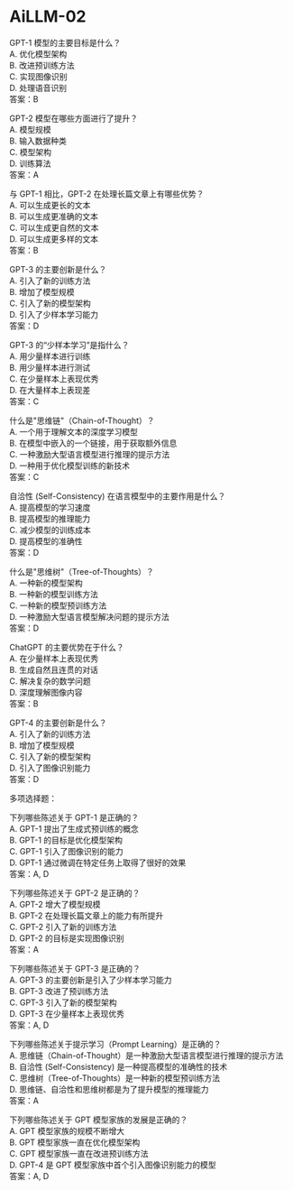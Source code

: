 # AiLLM-02

GPT-1 模型的主要目标是什么？  
A. 优化模型架构  
B. 改进预训练方法  
C. 实现图像识别  
D. 处理语音识别  
答案：B  

GPT-2 模型在哪些方面进行了提升？  
A. 模型规模  
B. 输入数据种类  
C. 模型架构  
D. 训练算法  
答案：A  

与 GPT-1 相比，GPT-2 在处理长篇文章上有哪些优势？  
A. 可以生成更长的文本  
B. 可以生成更准确的文本  
C. 可以生成更自然的文本  
D. 可以生成更多样的文本  
答案：B  

GPT-3 的主要创新是什么？  
A. 引入了新的训练方法  
B. 增加了模型规模  
C. 引入了新的模型架构  
D. 引入了少样本学习能力  
答案：D  

GPT-3 的“少样本学习”是指什么？  
A. 用少量样本进行训练  
B. 用少量样本进行测试  
C. 在少量样本上表现优秀  
D. 在大量样本上表现差  
答案：C  

什么是"思维链"（Chain-of-Thought）？  
A. 一个用于理解文本的深度学习模型  
B. 在模型中嵌入的一个链接，用于获取额外信息  
C. 一种激励大型语言模型进行推理的提示方法  
D. 一种用于优化模型训练的新技术  
答案：C  

自洽性 (Self-Consistency) 在语言模型中的主要作用是什么？  
A. 提高模型的学习速度  
B. 提高模型的推理能力  
C. 减少模型的训练成本  
D. 提高模型的准确性  
答案：D  

什么是"思维树"（Tree-of-Thoughts）？  
A. 一种新的模型架构  
B. 一种新的模型训练方法  
C. 一种新的模型预训练方法  
D. 一种激励大型语言模型解决问题的提示方法  
答案：D  

ChatGPT 的主要优势在于什么？  
A. 在少量样本上表现优秀  
B. 生成自然且连贯的对话  
C. 解决复杂的数学问题  
D. 深度理解图像内容  
答案：B  

GPT-4 的主要创新是什么？  
A. 引入了新的训练方法  
B. 增加了模型规模  
C. 引入了新的模型架构  
D. 引入了图像识别能力  
答案：D  

多项选择题：  

下列哪些陈述关于 GPT-1 是正确的？  
A. GPT-1 提出了生成式预训练的概念  
B. GPT-1 的目标是优化模型架构  
C. GPT-1 引入了图像识别的能力  
D. GPT-1 通过微调在特定任务上取得了很好的效果  
答案：A, D  

下列哪些陈述关于 GPT-2 是正确的？  
A. GPT-2 增大了模型规模  
B. GPT-2 在处理长篇文章上的能力有所提升  
C. GPT-2 引入了新的训练方法  
D. GPT-2 的目标是实现图像识别  
答案：A   

下列哪些陈述关于 GPT-3 是正确的？  
A. GPT-3 的主要创新是引入了少样本学习能力  
B. GPT-3 改进了预训练方法  
C. GPT-3 引入了新的模型架构  
D. GPT-3 在少量样本上表现优秀  
答案：A, D  

下列哪些陈述关于提示学习（Prompt Learning）是正确的？  
A. 思维链（Chain-of-Thought）是一种激励大型语言模型进行推理的提示方法  
B. 自洽性 (Self-Consistency) 是一种提高模型的准确性的技术  
C. 思维树（Tree-of-Thoughts）是一种新的模型预训练方法  
D. 思维链、自洽性和思维树都是为了提升模型的推理能力  
答案：A  

下列哪些陈述关于 GPT 模型家族的发展是正确的？  
A. GPT 模型家族的规模不断增大  
B. GPT 模型家族一直在优化模型架构  
C. GPT 模型家族一直在改进预训练方法  
D. GPT-4 是 GPT 模型家族中首个引入图像识别能力的模型  
答案：A, D  
